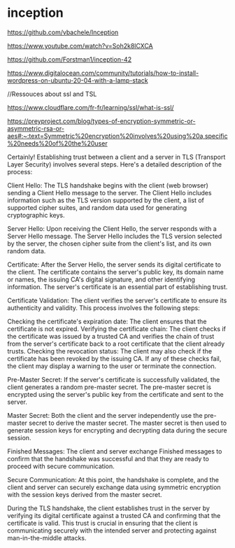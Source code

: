 # inception

https://github.com/vbachele/Inception

https://www.youtube.com/watch?v=Soh2k8lCXCA

https://github.com/Forstman1/inception-42



https://www.digitalocean.com/community/tutorials/how-to-install-wordpress-on-ubuntu-20-04-with-a-lamp-stack


//Ressouces about ssl and TSL

https://www.cloudflare.com/fr-fr/learning/ssl/what-is-ssl/

https://preyproject.com/blog/types-of-encryption-symmetric-or-asymmetric-rsa-or-aes#:~:text=Symmetric%20encryption%20involves%20using%20a,specific%20needs%20of%20the%20user

Certainly! Establishing trust between a client and a server in TLS (Transport Layer Security) involves several steps. Here's a detailed description of the process:

Client Hello:
The TLS handshake begins with the client (web browser) sending a Client Hello message to the server. The Client Hello includes information such as the TLS version supported by the client, a list of supported cipher suites, and random data used for generating cryptographic keys.

Server Hello:
Upon receiving the Client Hello, the server responds with a Server Hello message. The Server Hello includes the TLS version selected by the server, the chosen cipher suite from the client's list, and its own random data.

Certificate:
After the Server Hello, the server sends its digital certificate to the client. The certificate contains the server's public key, its domain name or names, the issuing CA's digital signature, and other identifying information. The server's certificate is an essential part of establishing trust.

Certificate Validation:
The client verifies the server's certificate to ensure its authenticity and validity. This process involves the following steps:

Checking the certificate's expiration date: The client ensures that the certificate is not expired.
Verifying the certificate chain: The client checks if the certificate was issued by a trusted CA and verifies the chain of trust from the server's certificate back to a root certificate that the client already trusts.
Checking the revocation status: The client may also check if the certificate has been revoked by the issuing CA.
If any of these checks fail, the client may display a warning to the user or terminate the connection.

Pre-Master Secret:
If the server's certificate is successfully validated, the client generates a random pre-master secret. The pre-master secret is encrypted using the server's public key from the certificate and sent to the server.

Master Secret:
Both the client and the server independently use the pre-master secret to derive the master secret. The master secret is then used to generate session keys for encrypting and decrypting data during the secure session.

Finished Messages:
The client and server exchange Finished messages to confirm that the handshake was successful and that they are ready to proceed with secure communication.

Secure Communication:
At this point, the handshake is complete, and the client and server can securely exchange data using symmetric encryption with the session keys derived from the master secret.

During the TLS handshake, the client establishes trust in the server by verifying its digital certificate against a trusted CA and confirming that the certificate is valid. This trust is crucial in ensuring that the client is communicating securely with the intended server and protecting against man-in-the-middle attacks.

